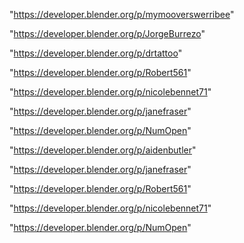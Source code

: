 "https://developer.blender.org/p/mymooverswerribee"

"https://developer.blender.org/p/JorgeBurrezo"

"https://developer.blender.org/p/drtattoo"

"https://developer.blender.org/p/Robert561"

"https://developer.blender.org/p/nicolebennet71"

"https://developer.blender.org/p/janefraser"

"https://developer.blender.org/p/NumOpen"

 
"https://developer.blender.org/p/aidenbutler"


"https://developer.blender.org/p/janefraser"


"https://developer.blender.org/p/Robert561"


"https://developer.blender.org/p/nicolebennet71"


"https://developer.blender.org/p/NumOpen"


 
